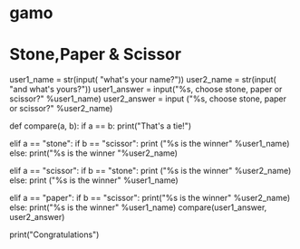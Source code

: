 # gamo
# Stone,Paper & Scissor
user1_name = str(input( "what's your name?"))
user2_name = str(input( "and what's yours?"))
user1_answer = input("%s, choose stone, paper or scissor?" %user1_name)
user2_answer = input ("%s, choose stone, paper or scissor?" %user2_name)

def compare(a, b):
if a == b:
print("That's a tie!")

elif a == "stone":
    if b == "scissor":
        print ("%s is the winner" %user1_name)
    else:
        print("%s is the winner "%user2_name)

elif a == "scissor":
    if b == "stone":
        print ("%s is the winner" %user2_name)
    else:
        print ("%s is the winner" %user1_name)

elif a == "paper":
    if b == "scissor":
        print("%s is the winner" %user2_name)
    else:
        print("%s is the winner" %user1_name)
compare(user1_answer, user2_answer)

print("Congratulations")
